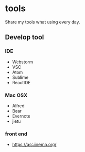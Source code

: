 # tools
Share my tools what using every day.

## Develop tool

### IDE
- Webstorm
- VSC
- Atom
- Sublime
- ReactIDE

### Mac OSX
- Alfred
- Bear
- Evernote
- jietu

### front end
- https://asciinema.org/

